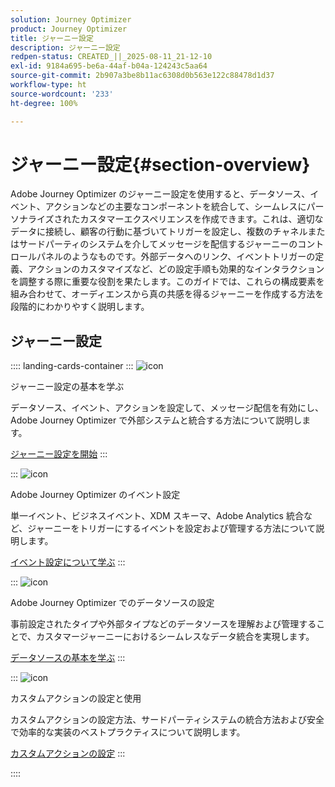 ```yaml
---
solution: Journey Optimizer
product: Journey Optimizer
title: ジャーニー設定
description: ジャーニー設定
redpen-status: CREATED_||_2025-08-11_21-12-10
exl-id: 9184a695-be6a-44af-b04a-124243c5aa64
source-git-commit: 2b907a3be8b11ac6308d0b563e122c88478d1d37
workflow-type: ht
source-wordcount: '233'
ht-degree: 100%

---
```


# ジャーニー設定{#section-overview}

Adobe Journey Optimizer のジャーニー設定を使用すると、データソース、イベント、アクションなどの主要なコンポーネントを統合して、シームレスにパーソナライズされたカスタマーエクスペリエンスを作成できます。これは、適切なデータに接続し、顧客の行動に基づいてトリガーを設定し、複数のチャネルまたはサードパーティのシステムを介してメッセージを配信するジャーニーのコントロールパネルのようなものです。外部データへのリンク、イベントトリガーの定義、アクションのカスタマイズなど、どの設定手順も効果的なインタラクションを調整する際に重要な役割を果たします。このガイドでは、これらの構成要素を組み合わせて、オーディエンスから真の共感を得るジャーニーを作成する方法を段階的にわかりやすく説明します。

## ジャーニー設定

:::: landing-cards-container
:::
![icon](https://cdn.experienceleague.adobe.com/icons/circle-play.svg)

ジャーニー設定の基本を学ぶ

データソース、イベント、アクションを設定して、メッセージ配信を有効にし、Adobe Journey Optimizer で外部システムと統合する方法について説明します。

[ジャーニー設定を開始](../using/configuration/about-data-sources-events-actions.md)
:::

:::
![icon](https://cdn.experienceleague.adobe.com/icons/list-check.svg)

Adobe Journey Optimizer のイベント設定

単一イベント、ビジネスイベント、XDM スキーマ、Adobe Analytics 統合など、ジャーニーをトリガーにするイベントを設定および管理する方法について説明します。

[イベント設定について学ぶ](events-journeys-landing-page.md)
:::

:::
![icon](https://cdn.experienceleague.adobe.com/icons/gear.svg)

Adobe Journey Optimizer でのデータソースの設定

事前設定されたタイプや外部タイプなどのデータソースを理解および管理することで、カスタマージャーニーにおけるシームレスなデータ統合を実現します。

[データソースの基本を学ぶ](data-source-journeys-landing-page.md)
:::

:::
![icon](https://cdn.experienceleague.adobe.com/icons/screwdriver-wrench.svg?lang=ja)

カスタムアクションの設定と使用

カスタムアクションの設定方法、サードパーティシステムの統合方法および安全で効率的な実装のベストプラクティスについて説明します。

[カスタムアクションの設定](action-journeys-landing-page.md)
:::

::::
